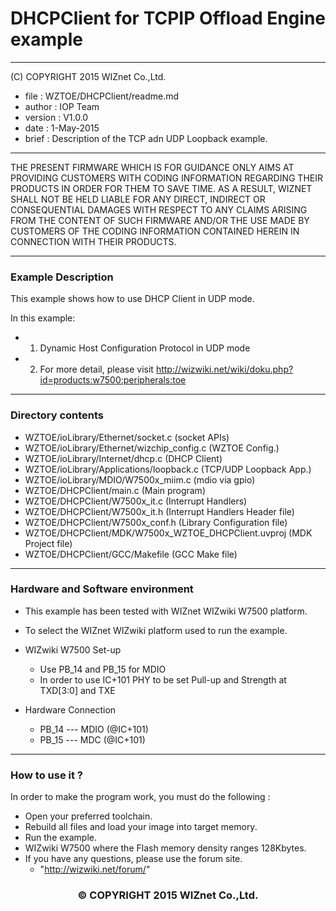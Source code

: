# DHCPClient for TCPIP Offload Engine example
******************************************************************************
(C) COPYRIGHT 2015 WIZnet Co.,Ltd.

  * file    : WZTOE/DHCPClient/readme.md
  * author  : IOP Team
  * version : V1.0.0
  * date    : 1-May-2015
  * brief   : Description of the TCP adn UDP Loopback example.
******************************************************************************
THE PRESENT FIRMWARE WHICH IS FOR GUIDANCE ONLY AIMS AT PROVIDING CUSTOMERS WITH CODING INFORMATION REGARDING THEIR PRODUCTS IN ORDER FOR THEM TO SAVE TIME. AS A RESULT, WIZNET SHALL NOT BE HELD LIABLE FOR ANY DIRECT, INDIRECT OR CONSEQUENTIAL DAMAGES WITH RESPECT TO ANY CLAIMS ARISING FROM THE CONTENT OF SUCH FIRMWARE AND/OR THE USE MADE BY CUSTOMERS OF THE CODING INFORMATION CONTAINED HEREIN IN CONNECTION WITH THEIR PRODUCTS.
******************************************************************************

### Example Description

This example shows how to use DHCP Client in UDP mode.

In this example:
  - 1) Dynamic Host Configuration Protocol in UDP mode
  - 2) For more detail, please visit http://wizwiki.net/wiki/doku.php?id=products:w7500:peripherals:toe 
______________________________________________________________________________

### Directory contents

  - WZTOE/ioLibrary/Ethernet/socket.c                      (socket APIs)
  - WZTOE/ioLibrary/Ethernet/wizchip_config.c              (WZTOE Config.)
  - WZTOE/ioLibrary/Internet/dhcp.c                        (DHCP Client)
  - WZTOE/ioLibrary/Applications/loopback.c                (TCP/UDP Loopback App.)
  - WZTOE/ioLibrary/MDIO/W7500x_miim.c                     (mdio via gpio)
  - WZTOE/DHCPClient/main.c                                (Main program)
  - WZTOE/DHCPClient/W7500x_it.c                           (Interrupt Handlers)
  - WZTOE/DHCPClient/W7500x_it.h                           (Interrupt Handlers Header file)
  - WZTOE/DHCPClient/W7500x_conf.h                         (Library Configuration file)
  - WZTOE/DHCPClient/MDK/W7500x_WZTOE_DHCPClient.uvproj    (MDK Project file)
  - WZTOE/DHCPClient/GCC/Makefile                          (GCC Make file)
______________________________________________________________________________

### Hardware and Software environment 

  - This example has been tested with WIZnet WIZwiki W7500 platform.
  - To select the WIZnet WIZwiki platform used to run the example.

  - WIZwiki W7500 Set-up
    - Use PB_14 and PB_15 for MDIO
    - In order to use IC+101 PHY to be set Pull-up and Strength at TXD[3:0] and TXE
    
  - Hardware Connection
    - PB_14 --- MDIO (@IC+101)
	- PB_15 --- MDC  (@IC+101)
  
______________________________________________________________________________

### How to use it ? 

In order to make the program work, you must do the following :

 - Open your preferred toolchain.
 - Rebuild all files and load your image into target memory.
 - Run the example.
 - WIZwiki W7500 where the Flash memory density ranges 128Kbytes.
 - If you have any questions, please use the forum site.
   - "http://wizwiki.net/forum/"

<h3><center>&copy; COPYRIGHT 2015 WIZnet Co.,Ltd.</center></h3>
